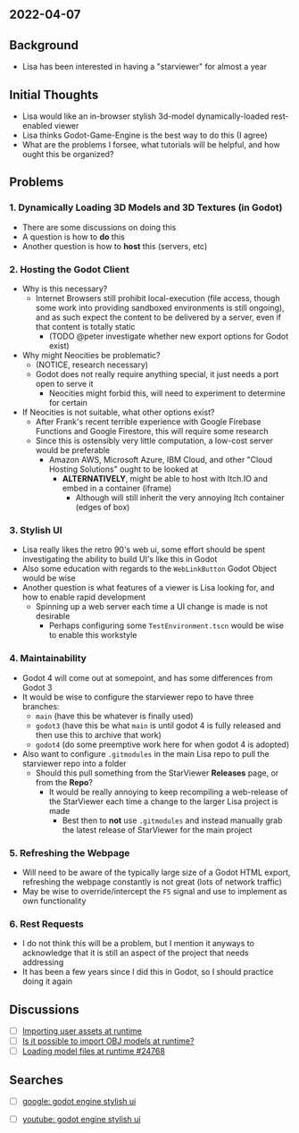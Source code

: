 
## 2022-04-07

## Background
- Lisa has been interested in having a "starviewer" for almost a year

## Initial Thoughts
- Lisa would like an in-browser stylish 3d-model dynamically-loaded rest-enabled viewer
- Lisa thinks Godot-Game-Engine is the best way to do this (I agree)
- What are the problems I forsee, what tutorials will be helpful, and how ought this be organized?

## Problems

### 1. Dynamically Loading 3D Models and 3D Textures (in Godot)
- There are some discussions on doing this
- A question is how to **do** this
- Another question is how to **host** this (servers, etc)

### 2. Hosting the Godot Client
- Why is this necessary?
  - Internet Browsers still prohibit local-execution (file access, though some work into providing sandboxed environments is still ongoing), and as such expect the content to be delivered by a server, even if that content is totally static
    - (TODO @peter investigate whether new export options for Godot exist)
- Why might Neocities be problematic?
  - (NOTICE, research necessary)
  - Godot does not really require anything special, it just needs a port open to serve it
    - Neocities might forbid this, will need to experiment to determine for certain
- If Neocities is not suitable, what other options exist?
  - After Frank's recent terrible experience with Google Firebase Functions and Google Firestore, this will require some research
  - Since this is ostensibly very little computation, a low-cost server would be preferable
    - Amazon AWS, Microsoft Azure, IBM Cloud, and other "Cloud Hosting Solutions" ought to be looked at
      - **ALTERNATIVELY**, might be able to host with Itch.IO and embed in a container (iframe)
        - Although will still inherit the very annoying Itch container (edges of box)

### 3. Stylish UI
- Lisa really likes the retro 90's web ui, some effort should be spent investigating the ability to build UI's like this in Godot
- Also some education with regards to the `WebLinkButton` Godot Object would be wise
- Another question is what features of a viewer is Lisa looking for, and how to enable rapid development
  - Spinning up a web server each time a UI change is made is not desirable
    - Perhaps configuring some `TestEnvironment.tscn` would be wise to enable this workstyle

### 4. Maintainability
- Godot 4 will come out at somepoint, and has some differences from Godot 3
- It would be wise to configure the starviewer repo to have three branches:
  - `main` (have this be whatever is finally used)
  - `godot3` (have this be what `main` is until godot 4 is fully released and then use this to archive that work)
  - `godot4` (do some preemptive work here for when godot 4 is adopted)
- Also want to configure `.gitmodules` in the main Lisa repo to pull the starviewer repo into a folder
  - Should this pull something from the StarViewer **Releases** page, or from the **Repo**?
    - It would be really annoying to keep recompiling a web-release of the StarViewer each time a change to the larger Lisa project is made
      - Best then to **not** use `.gitmodules` and instead manually grab the latest release of StarViewer for the main project

### 5. Refreshing the Webpage
- Will need to be aware of the typically large size of a Godot HTML export, refreshing the webpage constantly is not great (lots of network traffic)
- May be wise to override/intercept the `F5` signal and use to implement as own functionality

### 6. Rest Requests
- I do not think this will be a problem, but I mention it anyways to acknowledge that it is still an aspect of the project that needs addressing
- It has been a few years since I did this in Godot, so I should practice doing it again

## Discussions
- [ ] [Importing user assets at runtime](https://godotforums.org/discussion/20788/importing-user-assets-at-runtime)
- [ ] [Is it possible to import OBJ models at runtime?](https://www.reddit.com/r/godot/comments/de4a31/is_it_possible_to_import_obj_models_at_runtime/)
- [ ] [Loading model files at runtime #24768](https://github.com/godotengine/godot/issues/24768)

## Searches
- [ ] [google: godot engine stylish ui](https://www.google.com/search?q=godot+engine+stylish+ui&sxsrf=APq-WBusqKYs_NMQt89likyO1Z--z-UWrQ%3A1649364402417&ei=sk1PYqWMGcmrptQP16efQA&ved=0ahUKEwilrb6a6YL3AhXJlYkEHdfTBwgQ4dUDCA0&uact=5&oq=godot+engine+stylish+ui&gs_lcp=Cgdnd3Mtd2l6EAMyBAgAEEcyBAgAEEcyBAgAEEcyBAgAEEcyBAgAEEcyBAgAEEcyBAgAEEcyBAgAEEdKBAhBGABKBAhGGABQAFgAYL25BWgAcAJ4AIABAIgBAJIBAJgBAMgBCMABAQ&sclient=gws-wiz)
- [ ] [youtube: godot engine stylish ui](https://www.youtube.com/results?search_query=godot+engine+stylish+ui)


